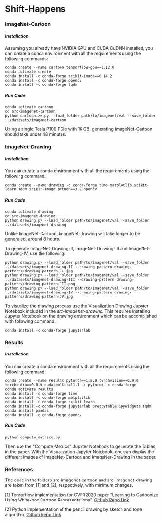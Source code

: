 # Shift-Happens

### ImageNet-Cartoon

##### Installation

Assuming you already have NVIDIA GPU and CUDA CuDNN installed, you can create a conda environment with all the requirements using the following commands:

```
conda create --name cartoon tensorflow-gpu==1.12.0
conda activate create
conda install -c conda-forge scikit-image==0.14.2
conda install -c conda-forge opencv
conda install -c conda-forge tqdm
```

##### Run Code

```
conda activate cartoon
cd src-imagenet-cartoon
python cartoonize.py --load_folder path/to/imagenet/val --save_folder ../datasets/imagenet-cartoon
```

Using a single Tesla P100 PCIe with 16 GB, generating ImageNet-Cartoon should take under 48 minutes.

### ImageNet-Drawing

##### Installation

You can create a conda environment with all the requirements using the following command:

```
conda create --name drawing -c conda-forge time matplotlib scikit-learn tqdm scikit-image python==3.9 opencv
```

##### Run Code

```
conda activate drawing
cd src-imagenet-drawing
python drawing.py --load_folder path/to/imagenet/val --save_folder ../datasets/imagenet-drawing
```

Unlike ImageNet-Cartoon, ImageNet-Drawing will take longer to be generated, around 8 hours.

To generate ImageNet-Drawing-II, ImageNet-Drawing-III and ImageNet-Drawing-IV, use the following:

```
python drawing.py --load_folder path/to/imagenet/val --save_folder ../datasets/imagenet-drawing-II --drawing-pattern drawing-patterns/drawing-pattern-II.jpg
python drawing.py --load_folder path/to/imagenet/val --save_folder ../datasets/imagenet-drawing-III --drawing-pattern drawing-patterns/drawing-pattern-III.png
python drawing.py --load_folder path/to/imagenet/val --save_folder ../datasets/imagenet-drawing-IV --drawing-pattern drawing-patterns/drawing-pattern-IV.jpg
```

To visualize the drawing process use the Visualization Drawing Jupyter Notebook included in the *src-imagenet-drawing*. This requires installing Jupyter Notebook on the drawing environment which can be accomplished with following command:

```
conda install -c conda-forge jupyterlab
```

### Results

##### Installation

You can create a conda environment with all the requirements using the following command:

```
conda create --name results pytorch==1.8.0 torchvision==0.9.0 torchaudio==0.8.0 cudatoolkit=11.1 -c pytorch -c conda-forge
conda activate results
conda install -c conda-forge time
conda install -c conda-forge matplotlib
conda install -c conda-forge scikit-learn
conda install -c conda-forge jupyterlab prettytable ipywidgets tqdm
conda install pandas
conda install -c conda-forge opencv
```

##### Run Code

```
python compute_metrics.py
```

Then use the "Compute Metrics" Jupyter Notebook to generate the Tables in the paper. With the Visualization Jupyter Notebook, one can display the different images of ImageNet-Cartoon and ImageNer-Drawing in the paper.

### References

The code in the folders src-imagenet-cartoon and src-imagenet-drawing are taken from [1] and [2], respectively, with minimum changes. 

[1] Tensorflow implementation for CVPR2020 paper “Learning to Cartoonize Using White-box Cartoon Representations”. [GitHub Repo Link](https://github.com/SystemErrorWang/White-box-Cartoonization)

[2] Python implementation of the pencil drawing by sketch and tone algorithm. [Github Repo Link](https://github.com/taldatech/image2pencil-drawing)



